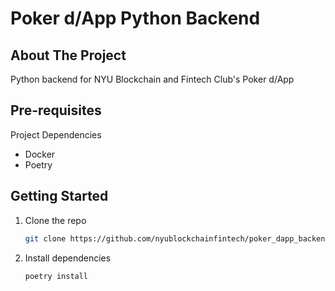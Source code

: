# Poker d/App Python Backend

## About The Project

Python backend for NYU Blockchain and Fintech Club's Poker d/App

## Pre-requisites

Project Dependencies

- Docker
- Poetry

## Getting Started

1. Clone the repo
   ```sh
   git clone https://github.com/nyublockchainfintech/poker_dapp_backend

2. Install dependencies
   ```sh
   poetry install
   ```
